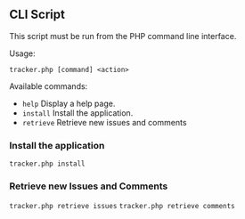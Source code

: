 ## CLI Script

This script must be run from the PHP command line interface.

Usage:

`tracker.php [command] <action>`

Available commands:

* `help` Display a help page.
* `install` Install the application.
* `retrieve` Retrieve new issues and comments

### Install the application

`tracker.php install`

### Retrieve new Issues and Comments

`tracker.php retrieve issues`
`tracker.php retrieve comments`
